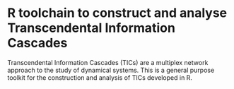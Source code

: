 # R toolchain to construct and analyse Transcendental Information Cascades
Transcendental Information Cascades (TICs) are a multiplex network approach to the study of dynamical systems. This is a general purpose toolkit for the construction and analysis of TICs developed in R.

